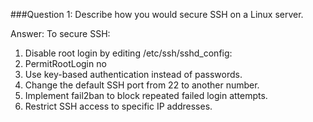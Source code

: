 ###Question 1: Describe how you would secure SSH on a Linux server. 

Answer:
To secure SSH:
1. Disable root login by editing /etc/ssh/sshd_config:
2. PermitRootLogin no
3. Use key-based authentication instead of passwords.
4. Change the default SSH port from 22 to another number.
5. Implement fail2ban to block repeated failed login attempts.
6. Restrict SSH access to specific IP addresses.
